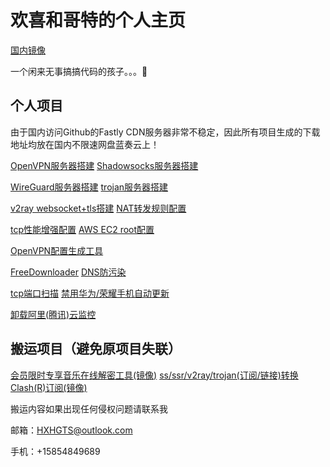 # 欢喜和哥特的个人主页

[国内镜像](https://hxhgts.gitee.io/)

一个闲来无事搞搞代码的孩子。。。🤮

## 个人项目

由于国内访问Github的Fastly CDN服务器非常不稳定，因此所有项目生成的下载地址均放在国内不限速网盘蓝奏云上！

[OpenVPN服务器搭建](https://hxhgts.icu/OpenVPN-Server-Create)     [Shadowsocks服务器搭建](https://hxhgts.icu/SSServer/)

[WireGuard服务器搭建](https://hxhgts.icu/WireGuardServer/)     [trojan服务器搭建](https://hxhgts.icu/TrojanServer/)

[v2ray websocket+tls搭建](https://hxhgts.icu/v2ray-websocket-tls-nginx/) [NAT转发规则配置](https://hxhgts.icu/NATConfigGenerator/)

[tcp性能增强配置](https://hxhgts.icu/TCPOptimization/) [AWS EC2 root配置](https://hxhgts.icu/AWSECSRoot/)

[OpenVPN配置生成工具](https://hxhgts.icu/OpenVPN-Config-Generator)

[FreeDownloader](https://hxhgts.icu/FreeDownloader/)     [DNS防污染](https://hxhgts.icu/AntiDNSPollute/)

[tcp端口扫描](https://hxhgts.icu/Port-Scanner)     [禁用华为/荣耀手机自动更新](https://hxhgts.icu/HuaweiAntiUpdate/)

[卸载阿里(腾讯)云监控](https://hxhgts.icu/AliyunProtectUninstall/)

## 搬运项目（避免原项目失联）

[会员限时专享音乐在线解密工具(镜像)](https://hxhgts.icu/QQMusicUnblocker/)     [ss/ssr/v2ray/trojan(订阅/链接)转换Clash(R)订阅(镜像)](https://hxhgts.icu/ClashRuleTransfer/)

搬运内容如果出现任何侵权问题请联系我

邮箱：HXHGTS@outlook.com

手机：+15854849689
